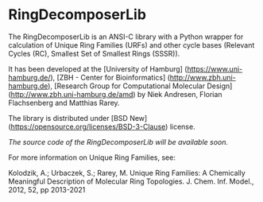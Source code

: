 # RingDecomposerLib

The RingDecomposerLib is an ANSI-C library with a Python wrapper for
calculation of Unique Ring Families (URFs) and other cycle bases
(Relevant Cycles (RC), Smallest Set of Smallest Rings (SSSR)).

It has been developed at the
[University of Hamburg] (https://www.uni-hamburg.de/),
[ZBH - Center for Bioinformatics] (http://www.zbh.uni-hamburg.de),
[Research Group for Computational Molecular Design] (http://www.zbh.uni-hamburg.de/amd)
by Niek Andresen, Florian Flachsenberg and Matthias Rarey.

The library is distributed under [BSD New] (https://opensource.org/licenses/BSD-3-Clause) license.

*The source code of the RingDecomposerLib will be available soon.*

For more information on Unique Ring Families, see:

Kolodzik, A.; Urbaczek, S.; Rarey, M.
Unique Ring Families: A Chemically Meaningful Description of Molecular Ring Topologies.
J. Chem. Inf. Model., 2012, 52, pp 2013-2021
